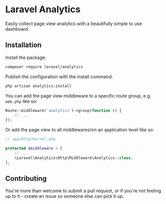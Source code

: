 # Laravel Analytics

Easily collect page view analytics with a beautifully simple to use dashboard.

## Installation

Install the package:

```bash
composer require laravel/analytics
```

Publish the configuration with the install command:

```bash
php artisan analytics:install
```

You can add the page view middleware to a specific route group, e.g. `web.php` like so:

```php
Route::middleware('analytics')->group(function () {
    // ...
});
```

Or add the page view to all middlewares/on an application level like so:

```php
// app/Http/Kernel.php

protected $middleware = [
    // ...
    \Laravel\Analytics\Http\Middleware\Analytics::class,
];
```

## Contributing

You're more than welcome to submit a pull request, or if you're not feeling up to it - create an issue so someone else can pick it up.

